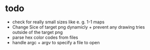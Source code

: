 # todo 
- check for really small sizes like e. g. 1-1 maps 
- Change Sice of target png dynamicly + prevent any drawing tries outside of the target png
- parse hex color codes from files 
- handle argc + argv to specify a file to open 
